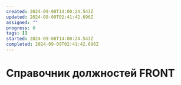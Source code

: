 ```yaml
---
created: 2024-09-08T14:00:24.543Z
updated: 2024-09-09T02:41:42.696Z
assigned: ""
progress: 0
tags: []
started: 2024-09-08T14:00:24.543Z
completed: 2024-09-09T02:41:42.696Z
---
```


# Справочник должностей FRONT
